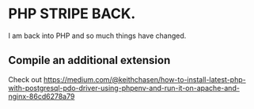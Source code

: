 # PHP STRIPE BACK.

I am back into PHP and so much things have changed.

## Compile an additional extension

Check out https://medium.com/@keithchasen/how-to-install-latest-php-with-postgresql-pdo-driver-using-phpenv-and-run-it-on-apache-and-nginx-86cd6278a79
